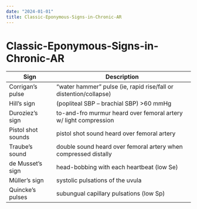 ```yaml
---
date: "2024-01-01"
title: Classic-Eponymous-Signs-in-Chronic-AR
---
```


# Classic-Eponymous-Signs-in-Chronic-AR

| Sign               | Description                                                       |
|--------------------|-------------------------------------------------------------------|
| Corrigan’s pulse   | “water hammer” pulse (ie, rapid rise/fall or distention/collapse) |
| Hill’s sign        | (popliteal SBP – brachial SBP) >60 mmHg                           |
| Duroziez’s sign    | to-and-fro murmur heard over femoral artery w/ light compression  |
| Pistol shot sounds | pistol shot sound heard over femoral artery                       |
| Traube’s sound     | double sound heard over femoral artery when compressed distally   |
| de Musset’s sign   | head-bobbing with each heartbeat (low Se)                         |
| Müller’s sign      | systolic pulsations of the uvula                                  |
| Quincke’s pulses   | subungual capillary pulsations (low Sp)                           |
